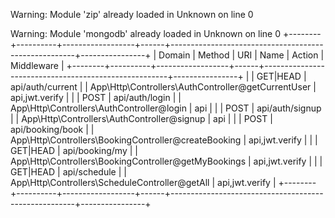 
Warning: Module 'zip' already loaded in Unknown on line 0

Warning: Module 'mongodb' already loaded in Unknown on line 0
+--------+----------+------------------+------+------------------------------------------------------+----------------+
| Domain | Method   | URI              | Name | Action                                               | Middleware     |
+--------+----------+------------------+------+------------------------------------------------------+----------------+
|        | GET|HEAD | api/auth/current |      | App\Http\Controllers\AuthController@getCurrentUser   | api,jwt.verify |
|        | POST     | api/auth/login   |      | App\Http\Controllers\AuthController@login            | api            |
|        | POST     | api/auth/signup  |      | App\Http\Controllers\AuthController@signup           | api            |
|        | POST     | api/booking/book |      | App\Http\Controllers\BookingController@createBooking | api,jwt.verify |
|        | GET|HEAD | api/booking/my   |      | App\Http\Controllers\BookingController@getMyBookings | api,jwt.verify |
|        | GET|HEAD | api/schedule     |      | App\Http\Controllers\ScheduleController@getAll       | api,jwt.verify |
+--------+----------+------------------+------+------------------------------------------------------+----------------+
